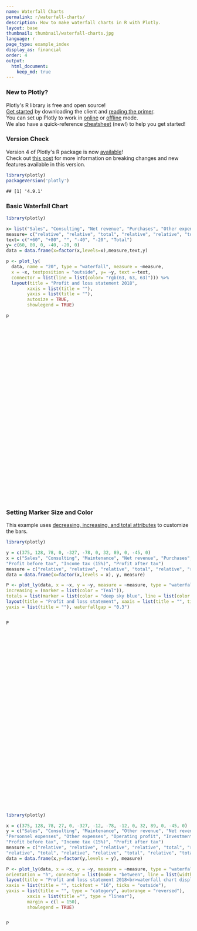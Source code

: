 ```yaml
---
name: Waterfall Charts
permalink: r/waterfall-charts/
description: How to make waterfall charts in R with Plotly.
layout: base
thumbnail: thumbnail/waterfall-charts.jpg
language: r
page_type: example_index
display_as: financial
order: 4
output:
  html_document:
    keep_md: true
---
```




### New to Plotly?

Plotly's R library is free and open source!<br>
[Get started](https://plot.ly/r/getting-started/) by downloading the client and [reading the primer](https://plot.ly/r/getting-started/).<br>
You can set up Plotly to work in [online](https://plot.ly/r/getting-started/#hosting-graphs-in-your-online-plotly-account) or [offline](https://plot.ly/r/offline/) mode.<br>
We also have a quick-reference [cheatsheet](https://images.plot.ly/plotly-documentation/images/r_cheat_sheet.pdf) (new!) to help you get started!

### Version Check

Version 4 of Plotly's R package is now [available](https://plot.ly/r/getting-started/#installation)!<br>
Check out [this post](http://moderndata.plot.ly/upgrading-to-plotly-4-0-and-above/) for more information on breaking changes and new features available in this version.

```r
library(plotly)
packageVersion('plotly')
```

```
## [1] '4.9.1'
```

### Basic Waterfall Chart


```r
library(plotly)

x= list("Sales", "Consulting", "Net revenue", "Purchases", "Other expenses", "Profit before tax")
measure= c("relative", "relative", "total", "relative", "relative", "total")
text= c("+60", "+80", "", "-40", "-20", "Total")
y= c(60, 80, 0, -40, -20, 0)
data = data.frame(x=factor(x,levels=x),measure,text,y)

p <- plot_ly(
  data, name = "20", type = "waterfall", measure = ~measure,
  x = ~x, textposition = "outside", y= ~y, text =~text,
  connector = list(line = list(color= "rgb(63, 63, 63)"))) %>%
  layout(title = "Profit and loss statement 2018",
        xaxis = list(title = ""),
        yaxis = list(title = ""),
        autosize = TRUE,
        showlegend = TRUE)

p
```

<div id="htmlwidget-d817e8c876d1061125eb" style="width:672px;height:480px;" class="plotly html-widget"></div>
<script type="application/json" data-for="htmlwidget-d817e8c876d1061125eb">{"x":{"visdat":{"3160bea2153":["function () ","plotlyVisDat"]},"cur_data":"3160bea2153","attrs":{"3160bea2153":{"measure":{},"x":{},"textposition":"outside","y":{},"text":{},"connector":{"line":{"color":"rgb(63, 63, 63)"}},"name":"20","alpha_stroke":1,"sizes":[10,100],"spans":[1,20],"type":"waterfall"}},"layout":{"margin":{"b":40,"l":60,"t":25,"r":10},"title":"Profit and loss statement 2018","xaxis":{"domain":[0,1],"automargin":true,"title":"","type":"category","categoryorder":"array","categoryarray":["Sales","Consulting","Net revenue","Purchases","Other expenses","Profit before tax"]},"yaxis":{"domain":[0,1],"automargin":true,"title":""},"autosize":true,"showlegend":true,"hovermode":"closest"},"source":"A","config":{"showSendToCloud":false},"data":[{"measure":["relative","relative","total","relative","relative","total"],"x":["Sales","Consulting","Net revenue","Purchases","Other expenses","Profit before tax"],"textposition":["outside","outside","outside","outside","outside","outside"],"y":[60,80,0,-40,-20,0],"text":["+60","+80","","-40","-20","Total"],"connector":{"line":{"color":"rgb(63, 63, 63)"}},"name":"20","type":"waterfall","xaxis":"x","yaxis":"y","frame":null}],"highlight":{"on":"plotly_click","persistent":false,"dynamic":false,"selectize":false,"opacityDim":0.2,"selected":{"opacity":1},"debounce":0},"shinyEvents":["plotly_hover","plotly_click","plotly_selected","plotly_relayout","plotly_brushed","plotly_brushing","plotly_clickannotation","plotly_doubleclick","plotly_deselect","plotly_afterplot","plotly_sunburstclick"],"base_url":"https://plot.ly"},"evals":[],"jsHooks":[]}</script>


### Setting Marker Size and Color
This example uses [decreasing, increasing, and total attributes](https://plot.ly/r/reference/#waterfall-decreasing-marker-line-color) to customize the bars.


```r
library(plotly)

y = c(375, 128, 78, 0, -327, -78, 0, 32, 89, 0, -45, 0)
x = c("Sales", "Consulting", "Maintenance", "Net revenue", "Purchases", "Material expenses", "Operating profit", "Investment income", "Financial income",
"Profit before tax", "Income tax (15%)", "Profit after tax")
measure = c("relative", "relative", "relative", "total", "relative", "relative", "total", "relative", "relative", "total", "relative", "total")
data = data.frame(x=factor(x,levels = x), y, measure)

P <- plot_ly(data, x = ~x, y = ~y, measure = ~measure, type = "waterfall", base = 300, decreasing = list(marker = list(color = "Maroon", line = list(color = "red", width = 2))),
increasing = (marker = list(color = "Teal")),
totals = list(marker = list(color = "deep sky blue", line = list(color = 'blue', width = 3))))%>%
layout(title = "Profit and loss statement", xaxis = list(title = "", tickfont = "16", ticks = "outside"),
yaxis = list(title = ""), waterfallgap = "0.3")


P
```

<div id="htmlwidget-950d78ec3c536a8cb004" style="width:672px;height:480px;" class="plotly html-widget"></div>
<script type="application/json" data-for="htmlwidget-950d78ec3c536a8cb004">{"x":{"visdat":{"316012e79626":["function () ","plotlyVisDat"]},"cur_data":"316012e79626","attrs":{"316012e79626":{"x":{},"y":{},"measure":{},"base":300,"decreasing":{"marker":{"color":"Maroon","line":{"color":"red","width":2}}},"increasing":{"color":"Teal"},"totals":{"marker":{"color":"deep sky blue","line":{"color":"blue","width":3}}},"alpha_stroke":1,"sizes":[10,100],"spans":[1,20],"type":"waterfall"}},"layout":{"margin":{"b":40,"l":60,"t":25,"r":10},"title":"Profit and loss statement","xaxis":{"domain":[0,1],"automargin":true,"title":"","tickfont":"16","ticks":"outside","type":"category","categoryorder":"array","categoryarray":["Sales","Consulting","Maintenance","Net revenue","Purchases","Material expenses","Operating profit","Investment income","Financial income","Profit before tax","Income tax (15%)","Profit after tax"]},"yaxis":{"domain":[0,1],"automargin":true,"title":""},"waterfallgap":"0.3","hovermode":"closest","showlegend":false},"source":"A","config":{"showSendToCloud":false},"data":[{"x":["Sales","Consulting","Maintenance","Net revenue","Purchases","Material expenses","Operating profit","Investment income","Financial income","Profit before tax","Income tax (15%)","Profit after tax"],"y":[375,128,78,0,-327,-78,0,32,89,0,-45,0],"measure":["relative","relative","relative","total","relative","relative","total","relative","relative","total","relative","total"],"base":300,"decreasing":{"marker":{"color":"Maroon","line":{"color":"red","width":2}}},"increasing":{"color":"Teal"},"totals":{"marker":{"color":"deep sky blue","line":{"color":"blue","width":3}}},"type":"waterfall","xaxis":"x","yaxis":"y","frame":null}],"highlight":{"on":"plotly_click","persistent":false,"dynamic":false,"selectize":false,"opacityDim":0.2,"selected":{"opacity":1},"debounce":0},"shinyEvents":["plotly_hover","plotly_click","plotly_selected","plotly_relayout","plotly_brushed","plotly_brushing","plotly_clickannotation","plotly_doubleclick","plotly_deselect","plotly_afterplot","plotly_sunburstclick"],"base_url":"https://plot.ly"},"evals":[],"jsHooks":[]}</script>


```r
library(plotly)

x = c(375, 128, 78, 27, 0, -327, -12, -78, -12, 0, 32, 89, 0, -45, 0)
y = c("Sales", "Consulting", "Maintenance", "Other revenue", "Net revenue", "Purchases", "Material expenses",
"Personnel expenses", "Other expenses", "Operating profit", "Investment income", "Financial income",
"Profit before tax", "Income tax (15%)", "Profit after tax")
measure = c("relative", "relative", "relative", "relative", "total", "relative", "relative", "relative",
"relative", "total", "relative", "relative", "total", "relative", "total")
data = data.frame(x,y=factor(y,levels = y), measure)

P <- plot_ly(data, x = ~x, y = ~y, measure = ~measure, type = "waterfall", name = "2018",
orientation = "h", connector = list(mode = "between", line = list(width = 4, color = "rgb(0, 0, 0)", dash = 0)))%>%
layout(title = "Profit and loss statement 2018<br>waterfall chart displaying positive and negative",
xaxis = list(title = "", tickfont = "16", ticks = "outside"),
yaxis = list(title = "", type = "category", autorange = "reversed"),
        xaxis = list(title ="", type = "linear"),
        margin = c(l = 150),
        showlegend = TRUE)


P
```

<div id="htmlwidget-1c39086013bed1feb372" style="width:672px;height:480px;" class="plotly html-widget"></div>
<script type="application/json" data-for="htmlwidget-1c39086013bed1feb372">{"x":{"visdat":{"31601dca1df7":["function () ","plotlyVisDat"]},"cur_data":"31601dca1df7","attrs":{"31601dca1df7":{"x":{},"y":{},"measure":{},"orientation":"h","connector":{"mode":"between","line":{"width":4,"color":"rgb(0, 0, 0)","dash":0}},"name":"2018","alpha_stroke":1,"sizes":[10,100],"spans":[1,20],"type":"waterfall"}},"layout":{"margin":150,"title":"Profit and loss statement 2018<br>waterfall chart displaying positive and negative","xaxis":{"domain":[0,1],"automargin":true,"title":"","tickfont":"16","ticks":"outside"},"yaxis":{"domain":[0,1],"automargin":true,"title":"","type":"category","autorange":"reversed","categoryorder":"array","categoryarray":["Sales","Consulting","Maintenance","Other revenue","Net revenue","Purchases","Material expenses","Personnel expenses","Other expenses","Operating profit","Investment income","Financial income","Profit before tax","Income tax (15%)","Profit after tax"]},"showlegend":true,"hovermode":"closest"},"source":"A","config":{"showSendToCloud":false},"data":[{"x":[375,128,78,27,0,-327,-12,-78,-12,0,32,89,0,-45,0],"y":["Sales","Consulting","Maintenance","Other revenue","Net revenue","Purchases","Material expenses","Personnel expenses","Other expenses","Operating profit","Investment income","Financial income","Profit before tax","Income tax (15%)","Profit after tax"],"measure":["relative","relative","relative","relative","total","relative","relative","relative","relative","total","relative","relative","total","relative","total"],"orientation":"h","connector":{"mode":"between","line":{"width":4,"color":"rgb(0, 0, 0)","dash":0}},"name":"2018","type":"waterfall","xaxis":"x","yaxis":"y","frame":null}],"highlight":{"on":"plotly_click","persistent":false,"dynamic":false,"selectize":false,"opacityDim":0.2,"selected":{"opacity":1},"debounce":0},"shinyEvents":["plotly_hover","plotly_click","plotly_selected","plotly_relayout","plotly_brushed","plotly_brushing","plotly_clickannotation","plotly_doubleclick","plotly_deselect","plotly_afterplot","plotly_sunburstclick"],"base_url":"https://plot.ly"},"evals":[],"jsHooks":[]}</script>
